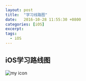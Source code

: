 ```yaml
---
layout: post
title:  "学习线路图"
date:   2016-10-28 11:55:30 +0800
categories: [iOS]
excerpt: 
tags:
  - iOS
---
```



## iOS学习路线图

![my icon](https://liuyujiahaha.github.io/blogPic/iOS学习路线图.jpg)
